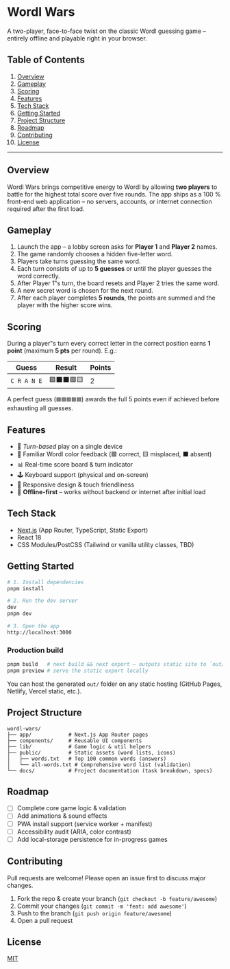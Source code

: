# Wordl Wars

A two-player, face-to-face twist on the classic Wordl guessing game – entirely offline and playable right in your browser.

## Table of Contents

1. [Overview](#overview)
2. [Gameplay](#gameplay)
3. [Scoring](#scoring)
4. [Features](#features)
5. [Tech Stack](#tech-stack)
6. [Getting Started](#getting-started)
7. [Project Structure](#project-structure)
8. [Roadmap](#roadmap)
9. [Contributing](#contributing)
10. [License](#license)

---

## Overview

Wordl Wars brings competitive energy to Wordl by allowing **two players** to battle for the highest total score over five rounds. The app ships as a 100 % front-end web application – no servers, accounts, or internet connection required after the first load.

## Gameplay

1. Launch the app – a lobby screen asks for **Player 1** and **Player 2** names.
2. The game randomly chooses a hidden five-letter word.
3. Players take turns guessing the same word.
4. Each turn consists of up to **5 guesses** or until the player guesses the word correctly.
5. After Player 1‟s turn, the board resets and Player 2 tries the same word.
6. A new secret word is chosen for the next round.
7. After each player completes **5 rounds**, the points are summed and the player with the higher score wins.

## Scoring

During a player‟s turn every correct letter in the correct position earns **1 point** (maximum **5 pts** per round). E.g.:

| Guess       | Result     | Points |
| ----------- | ---------- | ------ |
| `C R A N E` | 🟩⬛⬛🟩🟨 | 2      |

A perfect guess (`🟩🟩🟩🟩🟩`) awards the full 5 points even if achieved before exhausting all guesses.

## Features

- 🔄 _Turn-based_ play on a single device
- 🔡 Familiar Wordl color feedback (🟩 correct, 🟨 misplaced, ⬛ absent)
- 📊 Real-time score board & turn indicator
- 🕹️ Keyboard support (physical and on-screen)
- 📱 Responsive design & touch friendliness
- 💾 **Offline-first** – works without backend or internet after initial load

## Tech Stack

- [Next.js](https://nextjs.org/) (App Router, TypeScript, Static Export)
- React 18
- CSS Modules/PostCSS (Tailwind or vanilla utility classes, TBD)

## Getting Started

```bash
# 1. Install dependencies
pnpm install

# 2. Run the dev server
dev
pnpm dev

# 3. Open the app
http://localhost:3000
```

### Production build

```bash
pnpm build   # next build && next export – outputs static site to `out/`
pnpm preview # serve the static export locally
```

You can host the generated `out/` folder on any static hosting (GitHub Pages, Netlify, Vercel static, etc.).

## Project Structure

```text
wordl-wars/
├── app/            # Next.js App Router pages
├── components/     # Reusable UI components
├── lib/            # Game logic & util helpers
├── public/         # Static assets (word lists, icons)
│   ├── words.txt   # Top 100 common words (answers)
│   └── all-words.txt # Comprehensive word list (validation)
└── docs/           # Project documentation (task breakdown, specs)
```

## Roadmap

- [ ] Complete core game logic & validation
- [ ] Add animations & sound effects
- [ ] PWA install support (service worker + manifest)
- [ ] Accessibility audit (ARIA, color contrast)
- [ ] Add local-storage persistence for in-progress games

## Contributing

Pull requests are welcome! Please open an issue first to discuss major changes.

1. Fork the repo & create your branch (`git checkout -b feature/awesome`)
2. Commit your changes (`git commit -m 'feat: add awesome'`)
3. Push to the branch (`git push origin feature/awesome`)
4. Open a pull request

## License

[MIT](LICENSE)
